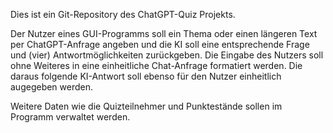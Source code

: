Dies ist ein Git-Repository des ChatGPT-Quiz Projekts.

Der Nutzer eines GUI-Programms soll ein Thema oder einen längeren Text per ChatGPT-Anfrage angeben und die KI soll eine entsprechende Frage und (vier) Antwortmöglichkeiten zurückgeben.
Die Eingabe des Nutzers soll ohne Weiteres in eine einheitliche Chat-Anfrage formatiert werden. Die daraus folgende KI-Antwort soll ebenso für den Nutzer einheitlich augegeben werden.

Weitere Daten wie die Quizteilnehmer und Punktestände sollen im Programm verwaltet werden. 